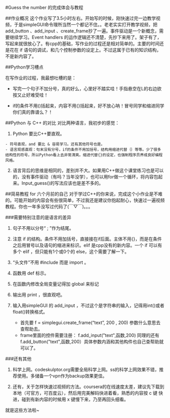 #Guess the number 的完成体会与教程



##作业概况
这个作业写了3.5小时左右。开始写的时候，刚快速过完一边教学视频，于是simpleGUI命令理所当然一个都记不住。。老老实实打开教学视频，把add_button 、add_input 、create_frame抄了一遍。事件驱动是一个新概念，需要继续学习。Event handlers 的运作逻辑还不清楚，先抄下来用了。架子有了，写起来就很放心了。有cpp的基础，写作业的过程还是相对简单的。主要的时间还是花在 if 语句的调试，和几个控制参数的设定上。不过这属于已有的知识结构，不是新内容了。
 
 
##Python学习槽点

在写作业的过程，我最想吐槽的是：

- 写完一个句子不加分号，真的好么，心里好不踏实哇！手指悬空在L的右边欲按又止好难受哇！

- if的条件不用()括起来，内容不用{}括起来，好不放心呐！冒号同学和缩进同学你们真的靠谱么？！

##Python 与 C++ 的对比
对比两种语言，我初步的感觉：

1. Python 要比C++要直观。 
>
	- 符号直观，and 要比 & 容易学习。还有其他符号也是。
	- 语言观感直观：句末没有分号，if的条件不用加括号，结构用缩进代替｛｝等等。少了很多结构性的符号，所以Python看上去非常清爽。缩进代替{}的设定，也强制程序员养成良好编程风格。

2. 语言背后的思维是相同的，差别并不大。如果用C++做这个课堂练习也是可以的，没有事件驱动（有吗？当年没学），也可以用for做一个循环，将内容包起来。Input_guess()的写法应该也是差不多的。 

##简易教程 for 六个月前的自己
对于学过C++的你来说，完成这个小作业是不难的。可能开始的内容会有些很简单，不过我还是建议你抱起耐心，快速过一遍视频教程。你也一年多没写过代码了(￣▽￣)。。。

###需要特别注意的是语言的差异
1. 句子不用以分号“ ; ”作为结尾。

2. 注意 if 的结构。条件不用加括号，直接接在if后面。主体不用{}，而是在条件之后用冒号以及语句的缩进来标识。elif 是cpp没有的新内容。一个 if 可以有多个 elif ，但只能有1个或0个的 else，这个需要了解一下。
3. “头文件”不用 #include 而是 import 。
4. 函数用 def 标示。
5. 在函数内修改全局变量记得加 global 来标记
6. 输出用 print ，很直观吧。
7. 输入用simpleGUI 的 add_input ，不过这个是字符串的输入，记得用int()或者float()转换格式。
	- 首先要 f = simplegui.create_frame(“text”, 200 , 200) 参数什么意思去查帮助去。
	- frame里面的控件需要注册： f.add_input("text",函数,200) 同理的还有 f.add_button("text",函数,200）具体参数内涵和其他构件也自己查帮助就可以了。

###还有其他

1. 科学上网。codeskulptor.org需要全局科学上网。ss的科学上网效果不错，推荐使用。多储备一个vpn作为backup效果更佳。

2. 还有，关于怎样快速过视频的方法。coursera的在线速度太差，建议先下载到本地（可官方，可百度云），然后用完美解码快进着看，熟悉的内容按 c 键 快进，碰到有新内容的时候用 x 键慢下来，乃至再回头细看。

就是这些方法啦~